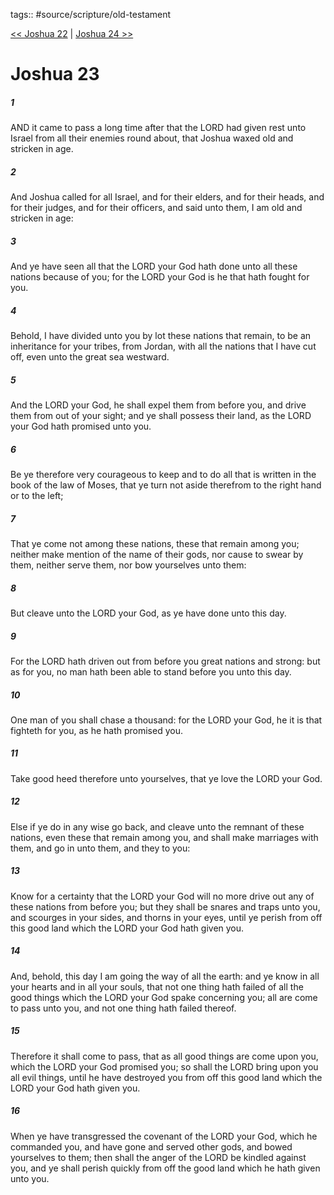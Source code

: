 tags:: #source/scripture/old-testament

[<< Joshua 22](/old-testament/06_Joshua/Joshua_22.md) | [Joshua 24 >>](/old-testament/06_Joshua/Joshua_24.md)

# Joshua 23

##### 1

AND it came to pass a long time after that the LORD had given rest unto Israel from all their enemies round about, that Joshua waxed old and stricken in age.

##### 2

And Joshua called for all Israel, and for their elders, and for their heads, and for their judges, and for their officers, and said unto them, I am old and stricken in age:

##### 3

And ye have seen all that the LORD your God hath done unto all these nations because of you; for the LORD your God is he that hath fought for you.

##### 4

Behold, I have divided unto you by lot these nations that remain, to be an inheritance for your tribes, from Jordan, with all the nations that I have cut off, even unto the great sea westward.

##### 5

And the LORD your God, he shall expel them from before you, and drive them from out of your sight; and ye shall possess their land, as the LORD your God hath promised unto you.

##### 6

Be ye therefore very courageous to keep and to do all that is written in the book of the law of Moses, that ye turn not aside therefrom to the right hand or to the left;

##### 7

That ye come not among these nations, these that remain among you; neither make mention of the name of their gods, nor cause to swear by them, neither serve them, nor bow yourselves unto them:

##### 8

But cleave unto the LORD your God, as ye have done unto this day.

##### 9

For the LORD hath driven out from before you great nations and strong: but as for you, no man hath been able to stand before you unto this day.

##### 10

One man of you shall chase a thousand: for the LORD your God, he it is that fighteth for you, as he hath promised you.

##### 11

Take good heed therefore unto yourselves, that ye love the LORD your God.

##### 12

Else if ye do in any wise go back, and cleave unto the remnant of these nations, even these that remain among you, and shall make marriages with them, and go in unto them, and they to you:

##### 13

Know for a certainty that the LORD your God will no more drive out any of these nations from before you; but they shall be snares and traps unto you, and scourges in your sides, and thorns in your eyes, until ye perish from off this good land which the LORD your God hath given you.

##### 14

And, behold, this day I am going the way of all the earth: and ye know in all your hearts and in all your souls, that not one thing hath failed of all the good things which the LORD your God spake concerning you; all are come to pass unto you, and not one thing hath failed thereof.

##### 15

Therefore it shall come to pass, that as all good things are come upon you, which the LORD your God promised you; so shall the LORD bring upon you all evil things, until he have destroyed you from off this good land which the LORD your God hath given you.

##### 16

When ye have transgressed the covenant of the LORD your God, which he commanded you, and have gone and served other gods, and bowed yourselves to them; then shall the anger of the LORD be kindled against you, and ye shall perish quickly from off the good land which he hath given unto you.
